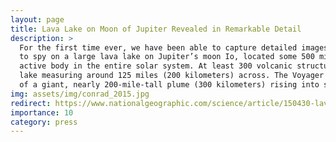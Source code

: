 ```yaml
---
layout: page
title: Lava Lake on Moon of Jupiter Revealed in Remarkable Detail
description: >
  For the first time ever, we have been able to capture detailed images of the heat rising from an active volcano on another body in the solar system. Using its twin 8.4-meter mirrors, the Large Binocular telescope observatory in Arizona managed
  to spy on a large lava lake on Jupiter’s moon Io, located some 500 million miles (800 million kilometers) away. The innermost moon of the gas giant, which is slightly larger than Earth’s own moon, is considered the most geologically 
  active body in the entire solar system. At least 300 volcanic structures dot its surface. The largest of these features is a volcanic pit named after Loki, the Norse trickster god. The depression is filled with a sulfur-encrusted 
  lake measuring around 125 miles (200 kilometers) across. The Voyager 1 spacecraft first discovered Io’s volcanism back on March 5, 1979, when it barnstormed the Jovian moon and snapped dramatic images
  of a giant, nearly 200-mile-tall plume (300 kilometers) rising into space, later revealed to be emanating from Loki.
img: assets/img/conrad_2015.jpg
redirect: https://www.nationalgeographic.com/science/article/150430-lava-lake-loki-binocular-telescope-science-astronomy
importance: 10
category: press
---
```

